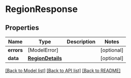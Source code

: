 # RegionResponse

## Properties
Name | Type | Description | Notes
------------ | ------------- | ------------- | -------------
**errors** | [ModelError] |  | [optional] 
**data** | [**RegionDetails**](RegionDetails.md) |  | [optional] 

[[Back to Model list]](../README.md#documentation-for-models) [[Back to API list]](../README.md#documentation-for-api-endpoints) [[Back to README]](../README.md)


